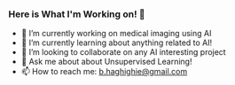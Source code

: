 ### Here is What I'm Working on! 👋

- 🔭 I’m currently working on medical imaging using AI
- 🌱 I’m currently learning about anything related to AI!
- 👯 I’m looking to collaborate on any AI interesting project
- 💬 Ask me about about Unsupervised Learning!
- 📫 How to reach me: b.haghighie@gmail.com 
